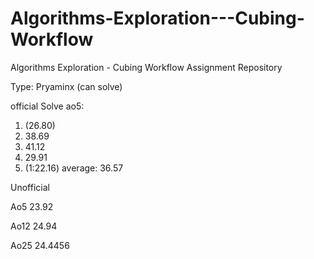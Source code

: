 # Algorithms-Exploration---Cubing-Workflow
Algorithms Exploration - Cubing Workflow Assignment Repository

Type: Pryaminx (can solve)

official Solve
ao5: 
1. (26.80)
2. 38.69
3. 41.12
4. 29.91
5. (1:22.16)
average: 36.57


Unofficial
  
  Ao5
  23.92
  
  Ao12
  24.94
  
  Ao25
  24.4456
  














